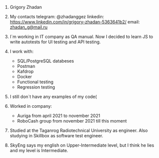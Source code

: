 1. Grigory Zhadan

2. My contacts
    telegram: @zhadanggez
    linkedin: https://www.linkedin.com/in/grigory-zhadan-5363641b2/
    email: zhadan_g@mail.ru

3. I`m working in IT company as QA manual. Now I decided to learn JS to write autotests for UI testing and API testing.

4. I work with: 
    * SQL/PostgreSQL databeses
    * Postman
    * Kafdrop
    * Docker
    * Functional testing
    * Regression testing

5. I still don`t have any examples of my code(

6. Worked in company:
    * Auriga from april 2021 to november 2021
    * RoboCash group from november 2021 till this moment

7. Studied at the Taganrog Radiotechnical University as engineer. Also studying in Skillbox as software test engineer.

8. SkyEng says my english on Upper-Intermediate level, but I think he lies and my level is Intermediate.